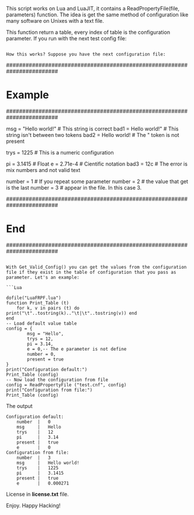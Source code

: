 This script works on Lua and LuaJIT, it contains a ReadPropertyFile(file, parameters) function. The idea is get the same method of configuration like many software on Unixes with a text file.

 This function return a table, every index of table is the configuration parameter. If you run with the next test config file:

```

How this works? Suppose you have the next configuration file:

```
########################################################################
#                             Example                                  #
########################################################################

msg = "Hello world!"    # This string is correct
bad1 = Hello world!"    # This string isn't between two tokens
bad2 = Hello world!     # The " token is not present

trys = 1225             # This is a numeric configuration

pi = 3.1415             # Float
e = 2.71e-4             # Cientific notation
bad3 = 12c              # The error is mix numbers and not valid text

number = 1              # If you repeat some parameter
number = 2              # the value that get is the last
number = 3              # appear in the file. In this case 3.

########################################################################
#                               End                                    #
########################################################################
```

With Get_Valid_Config() you can get the values from the configuration file if they exist in the table of configuration that you pass as parameter. Let's an example:

```Lua

dofile("LuaFRPF.lua")
function Print_Table (t) 
    for k, v in pairs (t) do print("\t"..tostring(k).."\t|\t"..tostring(v)) end
end
-- Load default value table
config = {
        msg = "Hello",
        trys = 12,
        pi = 3.14,
        e = 0,-- The e parameter is not define
        number = 0,
        present = true
}
print("Configuration default:")
Print_Table (config)
-- Now load the configuration from file
config = ReadPropertyFile ("test.cnf", config)
print("Configuration from file:")
Print_Table (config)

```

The output

```
Configuration default:
    number  |   0
    msg     |   Hello
    trys    |   12
    pi      |   3.14
    present |   true
    e       |   0
Configuration from file:
    number  |   3
    msg     |   Hello world!
    trys    |   1225
    pi      |   3.1415
    present |   true
    e       |   0.000271
```

License in **license.txt** file.

Enjoy.
Happy Hacking!
